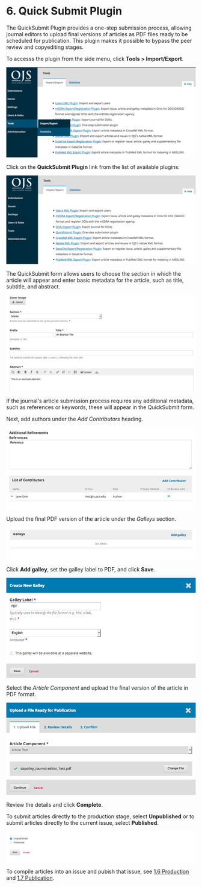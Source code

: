 # 6. Quick Submit Plugin
The QuickSubmit Plugin provides a one-step submission process, allowing journal editors to upload final versions of articles as PDF files ready to be scheduled for publication. This plugin makes it possible to bypass the peer review and copyediting stages.

To accesss the plugin from the side menu, click **Tools > Import/Export**.

![Tools > Import/Export](./images/6-1.png)

Click on the **QuickSubmit Plugin** link from the list of available plugins:

![Select the QuickSubmit Plugin link](./images/6-2.png)

The QuickSubmit form allows users to choose the section in which the article will appear and enter basic metadata for the article, such as title, subtitle, and abstract.

![Fill out the QuickSubmit form with ariticle metadata](./images/6-3.png)

If the journal's article submission process requires any additional metadata, such as references or keywords, these will appear in the QuickSubmit form. 

Next, add authors under the *Add Contributors* heading.

![Add additional metadata and contributors](./images/6-4.png)

Upload the final PDF version of the article under the *Galleys* section.

![Galleys section](./images/6-5.png)

Click **Add galley**, set the galley label to PDF, and click **Save**.

![Set galley label to PDF](./images/6-6.png)

Select the *Article Component* and upload the final version of the article in PDF format.

![Upload final PDF version](./images/6-7.png) 

Review the details and click **Complete**.

To submit articles directly to the production stage, select **Unpublished** or to submit articles directly to the current issue, select **Published**.

![Select unpublished or published](./images/6-8.png) 

To compile articles into an issue and pubish that issue, see [1.6 Production](./1-6-production.md) and [1.7 Publication](./1-7-publication.md).